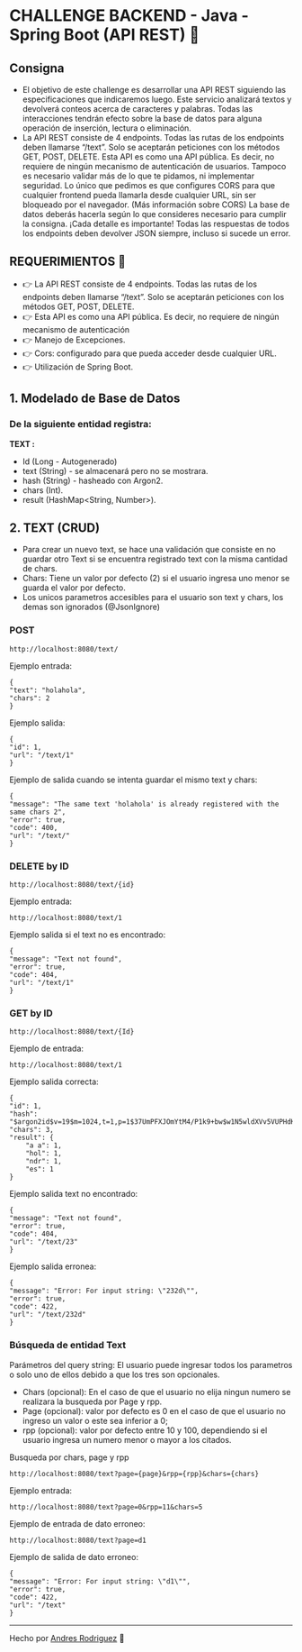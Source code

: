 # CHALLENGE BACKEND - Java - Spring Boot (API REST) 🚀

## Consigna
- El objetivo de este challenge es desarrollar una API REST siguiendo las especificaciones que
indicaremos luego. Este servicio analizará textos y devolverá conteos acerca de caracteres y
palabras. Todas las interacciones tendrán efecto sobre la base de datos para alguna operación
de inserción, lectura o eliminación.
- La API REST consiste de 4 endpoints. Todas las rutas de los endpoints deben llamarse “/text”.
Solo se aceptarán peticiones con los métodos GET, POST, DELETE.
Esta API es como una API pública. Es decir, no requiere de ningún mecanismo de autenticación
de usuarios. Tampoco es necesario validar más de lo que te pidamos, ni implementar seguridad.
Lo único que pedimos es que configures CORS para que cualquier frontend pueda llamarla
desde cualquier URL, sin ser bloqueado por el navegador. (Más información sobre CORS)
La base de datos deberás hacerla según lo que consideres necesario para cumplir la consigna.
¡Cada detalle es importante! Todas las respuestas de todos los endpoints deben devolver JSON
siempre, incluso si sucede un error.

## REQUERIMIENTOS 📖

- 👉 La API REST consiste de 4 endpoints. Todas las rutas de los endpoints deben llamarse “/text”.
  Solo se aceptarán peticiones con los métodos GET, POST, DELETE.
- 👉 Esta API es como una API pública. Es decir, no requiere de ningún mecanismo de autenticación
- 👉 Manejo de Excepciones.
- 👉 Cors: configurado para que pueda acceder desde cualquier URL.
- 👉 Utilización de Spring Boot.


## 1. Modelado de Base de Datos
### De la siguiente entidad registra:
**TEXT :**
- Id (Long - Autogenerado)
- text (String) - se almacenará pero no se mostrara.
- hash (String) - hasheado con Argon2.
- chars (Int).
- result (HashMap<String, Number>).


## 2. TEXT (CRUD)


- Para crear un nuevo text, se hace una validación que consiste en no guardar otro Text si se encuentra registrado text con la misma cantidad de chars.
- Chars: Tiene un valor por defecto (2) si el usuario ingresa uno menor se guarda el valor por defecto.
- Los unicos parametros accesibles para el usuario son text y chars, los demas son ignorados (@JsonIgnore)

### POST
	http://localhost:8080/text/


Ejemplo entrada:

    {
    "text": "holahola",
    "chars": 2
    }

Ejemplo salida:

    {
    "id": 1,
    "url": "/text/1"
    }

Ejemplo de salida cuando se intenta guardar el mismo text y chars:

    {
    "message": "The same text 'holahola' is already registered with the same chars 2",
    "error": true,
    "code": 400,
    "url": "/text/"
    }


### DELETE by ID

	http://localhost:8080/text/{id}

Ejemplo entrada:

    http://localhost:8080/text/1

Ejemplo salida si el text no es encontrado:

    {
    "message": "Text not found",
    "error": true,
    "code": 404,
    "url": "/text/1"
    }

### GET by ID
    
    http://localhost:8080/text/{Id}

Ejemplo de entrada:

    http://localhost:8080/text/1

Ejemplo salida correcta: 

    {
    "id": 1,
    "hash": "$argon2id$v=19$m=1024,t=1,p=1$37UmPFXJOmYtM4/P1k9+bw$w1N5wldXVv5VUPHdK5XJ6WAvxkUfzd9F+poJ7JjC164",
    "chars": 3,
    "result": {
        "a a": 1,
        "hol": 1,
        "ndr": 1,
        "es": 1
    }

Ejemplo salida text no encontrado:

    {
    "message": "Text not found",
    "error": true,
    "code": 404,
    "url": "/text/23"
    }

Ejemplo salida erronea:

    {
    "message": "Error: For input string: \"232d\"",
    "error": true,
    "code": 422,
    "url": "/text/232d"
    }

### Búsqueda de entidad Text

Parámetros del query string:
El usuario puede ingresar todos los parametros o solo uno de ellos debido a que los tres son opcionales.
- Chars (opcional): En el caso de que el usuario no elija ningun numero se realizara la busqueda por Page y rpp.
- Page (opcional): valor por defecto es 0 en el caso de que el usuario no ingreso un valor o este sea inferior a 0;
- rpp (opcional): valor por defecto entre 10 y 100, dependiendo si el usuario ingresa un numero menor o mayor a los citados.


Busqueda por chars, page y rpp

    http://localhost:8080/text?page={page}&rpp={rpp}&chars={chars}

Ejemplo entrada:

    http://localhost:8080/text?page=0&rpp=11&chars=5

Ejemplo de entrada de dato erroneo:

    http://localhost:8080/text?page=d1

Ejemplo de salida de dato erroneo:

    {
    "message": "Error: For input string: \"d1\"",
    "error": true,
    "code": 422,
    "url": "/text"
    }



______________

Hecho por  [Andres Rodriguez](https://github.com/AndrRod/ "Andres Rodriguez") 🎁
